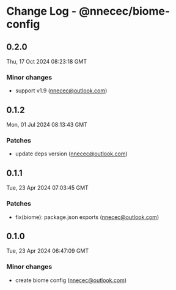 # Change Log - @nnecec/biome-config

<!-- This log was last generated on Thu, 17 Oct 2024 08:23:18 GMT and should not be manually modified. -->

<!-- Start content -->

## 0.2.0

Thu, 17 Oct 2024 08:23:18 GMT

### Minor changes

- support v1.9 (nnecec@outlook.com)

## 0.1.2

Mon, 01 Jul 2024 08:13:43 GMT

### Patches

- update deps version (nnecec@outlook.com)

## 0.1.1

Tue, 23 Apr 2024 07:03:45 GMT

### Patches

- fix(biome): package.json exports (nnecec@outlook.com)

## 0.1.0

Tue, 23 Apr 2024 06:47:09 GMT

### Minor changes

- create biome config (nnecec@outlook.com)
